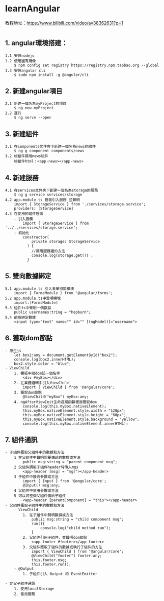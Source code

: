 # learnAngular

教程地址：https://www.bilibili.com/video/av38362631?p=1
# 
## 1. angular環境搭建：
	1.1 安裝nodejs
	1.2 使用國有鏡像
		$ npm config set registry https://registry.npm.taobao.org --global
	1.3 安裝angular cli
		$ sudo npm install -g @angular/cli
## 2. 新建angular項目
	2.1 新建一個名為myProject的項目
		$ ng new myProject
	2.2 運行
		$ ng serve --open
## 3. 新建組件
	3.1 在components文件夾下新建一個名為news的組件
		$ ng g component components/news
	3.2 根組件調用news組件
		根組件html：<app-news></app-news>
## 4. 新建服務
	4.1 在services文件夾下創建一個名為storage的服務
		$ ng g service services/storage
	4.2 app.module.ts 裡面引入服務 並聲明
		import { StorageService } from './services/storage.service';
		providers: [StorageService]
	4.3 在使用的組件裡面
		- 引入服務
			import { StorageService } from '../../services/storage.service';
		- 初始化
			constructor(
			    private storage: StorageService
			  ) { 
			  	//調用服務裡的方法
			    console.log(storage.get()) ;
			  }
## 5. 雙向數據綁定
	5.1 app.module.ts 引入表單相關模塊
		import { FormsModule } from '@angular/forms';
	5.2 app.module.ts中聲明模塊
		import:[FormsModule]
	5.3 組件ts中聲明一個數據
		public usernames:tring = "hepburn";
	5.4 前端綁定數據
		<input type="text" name="" id="" [(ngModel)]="username">
## 6. 獲取dom節點
	- 原生js
		let box2:any = document.getElementById("box2");
		console.log(box2.innerHTML);
		box2.style.color = "blue";
	- ViewChild
		1. 模板中給dom起一個名字
			<div #myBox></div>
		2. 在業務邏輯中引入ViewChild
			import { ViewChild } from '@angular/core';
		3. 獲取dom節點
			@ViewChild("myBox") myBox:any;
		4. ngAfterViewInit生命週期函數裡面獲取dom
			console.log(this.myBox.nativeElement);
			this.myBox.nativeElement.style.width = "120px";
			this.myBox.nativeElement.style.height = "60px";
			this.myBox.nativeElement.style.background = "yellow";
			console.log(this.myBox.nativeElement.innerHTML);
## 7. 組件通訊
	- 子組件獲取父組件中的數據和方法
		1 在父組件中聲明需要傳遞的數據或方法
			public msg:string = "parent component msg";
		2 父組件調用子組件header時傳入mgs
			<app-header [msg] = "mgs"></app-header>
		3 子組件中接收參數或方法
			import { Input } from '@angular/core';
			@Input() msg:any;
		4 父組件中使用參數或方法
		5 可以將整個父組件傳給子組件
			<app-header [parentComponent] = "this"></app-header>
	- 父組件獲取子組件中的數據和方法
		- ViewChild
			1. 在子組件中聲明數據或方法
				public msg:string = "child component msg";
				run(){
					console.log("child method run");
				}
			2. 父組件引用子組件，並聲明dom節點
				<app-footer #footer></app-footer>
			3. 父組件獲取子組件的數據或執行子組件的方法
				import { ViewChild } from '@angular/core';
				@ViewChild("footer") footer:any;
				this.footer.msg;
				this.footer.run();
		- @Output
			1. 子組件引入 Output 和 EventEmitter 
			
	- 非父子組件通訊
		1. 使用localStorage
		2. 使用服務
